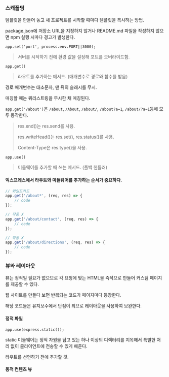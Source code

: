 ### 스캐폴딩
템플릿을 만들어 놓고 새 프로젝트를 시작할 때마다 템플릿을 복사하는 방법.

package.json에 저장소 URL을 지정하지 않거나 README.md 파일을 작성하지 않으면
npm 실행 시마다 경고가 발생한다.

`app.set('port', process.env.PORT||3000);`
> 서버를 시작하기 전에 환경 값을 설정해 포트를 오버라이드함.

`app.get()`
> 라우트를 추가하는 메서드. (매개변수로 경로와 함수를 받음)

경로 매개변수는 대소문자, 맨 뒤의 슬래시를 무시.

매칭할 때는 쿼리스트링을 무시한 채 매칭된다.

`app.get('/about')`은 `/about`, `/About`, `/about/`, `/about?a=1`, `/about/?a=1`등에 모두 동작한다.

> res.end()는 res.send를 사용.
>
> res.writeHead()는 res.set(), res.status()를 사용.
>
> Content-Type은 res.type()을 사용.

`app.use()`
> 미들웨어를 추가할 때 쓰는 메서드. (폴백 핸들러)

#### 익스프레스에서 라우트와 미들웨어를 추가하는 순서가 중요하다.
```javascript
// 와일드카드
app.get('/about*', (req, res) => {
    // code
});

// 작동 X
app.get('/about/contact', (req, res) => {
    // code
});

// 작동 X
app.get('/about/directions', (req, res) => {
    // code
});
```

### 뷰와 레이아웃
뷰는 정적일 필요가 없으므로 각 요청에 맞는 HTML을 즉석으로 만들어 커스텀 페이지를 제공할 수 있다.

웹 사이트를 만들다 보면 반복되는 코드가 페이지마다 등장한다.

해당 코드들은 유지보수에서 단점이 되므로 레이아웃을 사용하여 보완한다.

#### 정적 파일
`app.use(express.static());` 

static 미들웨어는 정적 자원을 담고 있는 하나 이상의 디렉터리를 지목해서
특별한 처리 없이 클라이언트에 전송할 수 있게 해준다.

라우트를 선언하기 전에 추가할 것.

#### 동적 컨텐츠 뷰